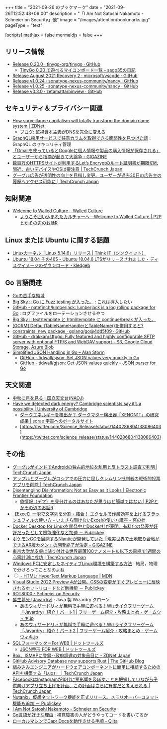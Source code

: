 +++
title = "2021-09-26 のブックマーク"
date =  "2021-09-26T12:52:48+09:00"
description = "「I Am Not Satoshi Nakamoto - Schneier on Security」他"
image = "/images/attention/bookmarks.jpg"
pageType = "text"

[scripts]
  mathjax = false
  mermaidjs = false
+++

## リリース情報

- [Release 0.20.0 · tinygo-org/tinygo · GitHub](https://github.com/tinygo-org/tinygo/releases/tag/v0.20.0)
  - [TinyGo 0.20 で遊べるマイコンボード一覧 - sago35の日記](https://sago35.hatenablog.com/entry/2021/09/22/083639)
- [Release August 2021 Recovery 2 · microsoft/vscode · GitHub](https://github.com/microsoft/vscode/releases/tag/1.60.2)
- [Release v1.0.24 · sonatype-nexus-community/nancy · GitHub](https://github.com/sonatype-nexus-community/nancy/releases/tag/v1.0.24)
- [Release v1.0.25 · sonatype-nexus-community/nancy · GitHub](https://github.com/sonatype-nexus-community/nancy/releases/tag/v1.0.25)
- [Release v0.3.0 · zetamatta/binview · GitHub](https://github.com/zetamatta/binview/releases/tag/v0.3.0)

## セキュリティ＆プライバシー関連

- [How surveillance capitalism will totally transform the domain name system | ZDNet](https://www.zdnet.com/article/how-surveillance-capitalism-will-totally-transform-the-domain-name-system/)
  - [ブログ: 監視資本主義がDNSを完全に変える](https://okuranagaimo.blogspot.com/2021/09/dns.html)
- [GraphQL採用サービスで任意カラムを取得できる脆弱性を見つけた話](https://zenn.dev/mipsparc/articles/a818970a19ade6) : GraphQL のセキュリティ管理
- [「Gmailを使っているとGoogleに個人情報や製品の購入情報が保存される」とユーザーから指摘が起きて大論争 - GIGAZINE](https://gigazine.net/news/20210924-gmail-keeps-records/)
- [数百万のHTTPSサイトが利用するLet’s Encryptのルート証明書が期限切れ間近、古いデバイスやOSは要注意  |  TechCrunch Japan](https://jp.techcrunch.com/2021/09/25/2021-09-21-lets-encrypt-root-expiry/)
- [グーグル広告が透明性の向上を目指し変更、ユーザーが過去30日の広告主の履歴へアクセス可能に  |  TechCrunch Japan](https://jp.techcrunch.com/2021/09/24/2021-09-22-google-ads-to-get-more-transparent-by-offering-access-to-advertisers-recent-history/)

## 知財関連

- [Welcome to Walled Culture – Walled Culture](https://walledculture.org/welcome-to-walled-culture/)
  - [ようこそ囲い込まれたカルチャーへ―Welcome to Walled Culture | P2Pとかその辺のお話R](https://p2ptk.org/copyright/3393)

## Linux または Ubuntu に関する話題

- [Linuxカーネル「Linux 5.14.6」リリース | Think IT（シンクイット）](https://thinkit.co.jp/news/bn/18764)
- [Ubuntu 18.04 その465 - Ubuntu 18.04.6 LTSがリリースされました・ディスクイメージのダウンロード - kledgeb](https://kledgeb.blogspot.com/2021/09/ubuntu-1804-465-ubuntu-18046-lts.html)

## Go 言語関連

- [Goの苦手な領域](https://zenn.dev/nobonobo/articles/3f5310248567a1)
- [Big Sky :: Go に Fuzz testing が入った。](https://mattn.kaoriya.net/software/lang/go/20210921104445.htm) : これは導入したい
- [GitHub - natefinch/lumberjack: lumberjack is a log rolling package for Go](https://github.com/natefinch/lumberjack) : ログファイルをローテーションさせるやつ
- [Big Sky :: text/template と html/template に continue/break が入った。](https://mattn.kaoriya.net/software/lang/go/20210924011409.htm)
- [[GORM] DefaultTableNameHandlerとTableName()を併用すると?](https://zenn.dev/karaageeeee/articles/3b30a66a4559d0)
- [constraints: new package · golang/go@4dd5f09 · GitHub](https://github.com/golang/go/commit/4dd5f0994f2e2079582876db4af1cba95fe3b6c2)
- [GitHub - drakkan/sftpgo: Fully featured and highly configurable SFTP server with optional FTP/S and WebDAV support - S3, Google Cloud Storage, Azure Blob](https://github.com/drakkan/sftpgo)
- [Simplified JSON Handling in Go – Alan Storm](https://alanstorm.com/simplified-json-handling-in-go/)
  - [GitHub - tidwall/sjson: Set JSON values very quickly in Go](https://github.com/tidwall/sjson)
  - [GitHub - tidwall/gjson: Get JSON values quickly - JSON parser for Go](https://github.com/tidwall/gjson)

## 天文関連

- [中秋に月を見る | 国立天文台(NAOJ)](https://www.nao.ac.jp/news/blog/2021/20210921-moon.html)
- [Have we detected dark energy? Cambridge scientists say it’s a possibility | University of Cambridge](https://www.cam.ac.uk/research/news/have-we-detected-dark-energy-cambridge-scientists-say-its-a-possibility)
  - [ダークエネルギーを検出か？ ダークマター検出器「XENON1T」の研究成果 | sorae 宇宙へのポータルサイト](https://sorae.info/astronomy/20210920-xenon1t.html)
  - [https://twitter.com/Science_Release/status/1440286804138086403](https://twitter.com/science_release/status/1440286804138086403)

## その他

- [グーグルがインドでAndroidの独占的地位を乱用と反トラスト調査で判明  |  TechCrunch Japan](https://jp.techcrunch.com/2021/09/19/2021-09-18-google-abused-dominant-position-of-android-in-india-antitrust-probe-finds/)
- [アップルとグーグルがロシアでの圧力に屈しクレムリン批判者の戦術的投票アプリを削除  |  TechCrunch Japan](https://jp.techcrunch.com/2021/09/19/2021-09-17-apple-and-google-bow-to-pressure-in-russia-to-remove-kremlin-critics-tactical-voting-app/)
- [Disentangling Disinformation: Not as Easy as it Looks | Electronic Frontier Foundation](https://www.eff.org/deeplinks/2021/07/disentangling-disinformation-not-easy-it-looks)
  - [偽情報（デマ）を見分けるのはあなたが思うほど簡単ではない | P2Pとかその辺のお話R](https://p2ptk.org/freedom-of-speech/3345)
- [【Excel】一瞬で文字列を分割・結合！ エクセルで作業効率を上げるフラッシュフィルの使い方 - いまさら聞けないExcelの使い方講座 - 窓の杜](https://forest.watch.impress.co.jp/docs/serial/exceltips/1349330.html)
- [Docker Desktop for Linuxを開発中とDocker社が表明。有料化の発表が好評だったとして機能強化など加速 － Publickey](https://www.publickey1.jp/blog/21/docker_desktop_for_linuxdocker.html)
- [ポケモンGOを展開するNianticが開発していた「現実世界で土地取り合戦ができるAR版カタン」の開発終了が決定 - GIGAZINE](https://gigazine.net/news/20210921-catan-world-explorers-shutting-down/)
- [東京大学が皮膚に貼り付ける世界最薄100ナノメートル以下の電極で1週間の心電計測に成功  |  TechCrunch Japan](https://jp.techcrunch.com/2021/09/21/tokyo-univ-thinnest-electrode/)
- [Windows PCに安定したネイティブLinux環境を構築する方法](https://zenn.dev/karaage0703/articles/0ca67e19aa772e) : 結局，物理で分けろってことなのよね
- [<input type="radio"> - HTML: HyperText Markup Language | MDN](https://developer.mozilla.org/ja/docs/Web/HTML/Element/input/radio)
- [Visual Studio 2022 Preview 4が公開。CSSの変更がすぐプレビューに反映されるホットリロードなど新機能 － Publickey](https://www.publickey1.jp/blog/21/visual_studio_2022_preview_4css.html)
- [ROT8000 - Schneier on Security](https://www.schneier.com/blog/archives/2021/09/rot8000.html)
- [酔生夢死 [Javardry]](http://thu.sakura.ne.jp/games/javardry.htm) : Java 製 Wizardry クローン
  - [あのウィザードリィが無料で手軽に遊べる！Wizライクフリーゲーム「Javardry」紹介！パート1 | フリーゲーム紹介・攻略まとめ - ゲームウィキ.jp](https://freegame.gamewiki.jp/javardryintroduction1/)
  - [あのウィザードリィが無料で手軽に遊べる！Wizライクフリーゲーム「Javardry」紹介！パート2 | フリーゲーム紹介・攻略まとめ - ゲームウィキ.jp](https://freegame.gamewiki.jp/javardryintroduction2/)
- [SQLフォーマッターFor WEB | ドットツールズ](https://atl2.net/webtool/sqlフォーマッターfor-web/)
  - [JSON整形 FOR WEB | ドットツールズ](https://atl2.net/webtool/json整形-for-web/)
- [Box、ISMAPに登録--政府調達の対象品目に - ZDNet Japan](https://japan.zdnet.com/article/35177027/)
- [GitHub Advisory Database now supports Rust | The GitHub Blog](https://github.blog/2021-09-23-github-advisory-database-now-supports-rust/)
- [組み込みエンジニアがハードウェアコンポーネントに簡単に接続するためのAPIを構築する「Luos」  |  TechCrunch Japan](https://jp.techcrunch.com/2021/09/23/2021-09-21-luos-is-building-an-api-to-help-embedded-engineers-connect-easily-to-any-hardware-component/)
- [FacebookはInstagramが10代に悪影響を及ぼすことを把握していながら子供向けアプリ立ち上げを計画、この計画はさらに有害だと考えられる  |  TechCrunch Japan](https://jp.techcrunch.com/2021/09/24/2021-09-16-facebook-instagram-for-kids-mosseri-wsj-teen-girls/)
- [Nutanix、仮想ネットワーク機能を正式リリース。メモリオーバーコミット機能も追加 － Publickey](https://www.publickey1.jp/blog/21/nutanix_1.html)
- [I Am Not Satoshi Nakamoto - Schneier on Security](https://www.schneier.com/blog/archives/2021/09/i-am-not-satoshi-nakamoto.html)
- [Go言語が好きな理由](https://zenn.dev/moutend/articles/2edaa5d11f5ef12b5cfa) : 視覚障害の人がどうやってコードを書いてるか
- [ローカルマシンでDapr Docsを動作させる手順 - Qiita](https://qiita.com/qt-luigi/items/468fef211626035cf631)
